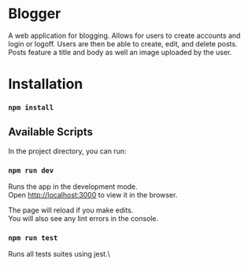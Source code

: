 # Blogger

A web application for blogging. Allows for users to create accounts and login or logoff. Users are then be able to create, edit, and delete posts. Posts feature a title and body as well an image uploaded by the user.

# Installation

### `npm install`

## Available Scripts

In the project directory, you can run:

### `npm run dev`

Runs the app in the development mode.\
Open [http://localhost:3000](http://localhost:3000) to view it in the browser.

The page will reload if you make edits.\
You will also see any lint errors in the console.

### `npm run test`

Runs all tests suites using jest.\
